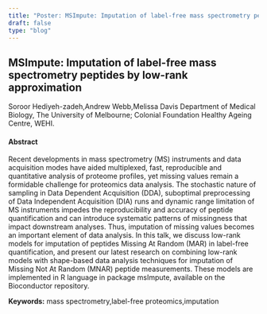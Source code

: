 ```yaml
---
title: "Poster: MSImpute: Imputation of label-free mass spectrometry peptides by low-rank approximation"
draft: false
type: "blog"
---
```


## MSImpute: Imputation of label-free mass spectrometry peptides by low-rank approximation
Soroor Hediyeh-zadeh,Andrew Webb,Melissa Davis
Department of Medical Biology, The University of Melbourne; Colonial Foundation Healthy Ageing Centre, WEHI.
#### Abstract

Recent developments in mass spectrometry (MS) instruments and data acquisition modes have aided multiplexed, fast, reproducible and quantitative analysis of proteome profiles, yet missing values remain a formidable challenge for proteomics data analysis. The stochastic nature of sampling in Data Dependent Acquisition (DDA), suboptimal preprocessing of Data Independent Acquisition (DIA) runs and dynamic range limitation of MS instruments impedes the reproducibility and accuracy of peptide quantification and can introduce systematic patterns of missingness that impact downstream analyses. Thus, imputation of missing values becomes an important element of data analysis. In this talk, we discuss low-rank models for imputation of peptides Missing At Random (MAR) in label-free quantification, and present our latest research on combining low-rank models with shape-based data analysis techniques for imputation of Missing Not At Random (MNAR) peptide measurements. These models are implemented in R language in package  msImpute, available on the Bioconductor repository.

**Keywords:** mass spectrometry,label-free proteomics,imputation
